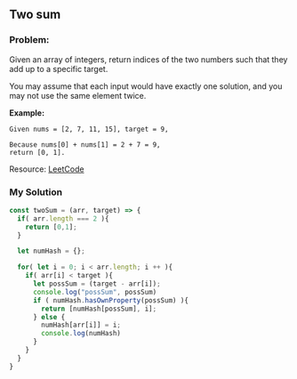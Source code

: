 ## Two sum

### Problem:

Given an array of integers, return indices of the two numbers such that they add up to a specific target.

You may assume that each input would have exactly one solution, and you may not use the same element twice.

**Example:**

```
Given nums = [2, 7, 11, 15], target = 9,

Because nums[0] + nums[1] = 2 + 7 = 9,
return [0, 1].
```

Resource: [LeetCode](https://leetcode.com/problems/two-sum/)

### My Solution

```js
const twoSum = (arr, target) => {
  if( arr.length === 2 ){
    return [0,1];
  }

  let numHash = {};

  for( let i = 0; i < arr.length; i ++ ){
    if( arr[i] < target ){
      let possSum = (target - arr[i]);
      console.log("possSum", possSum)
      if ( numHash.hasOwnProperty(possSum) ){
        return [numHash[possSum], i];
      } else {
        numHash[arr[i]] = i;
        console.log(numHash)
      }
    }
  }
}
```
